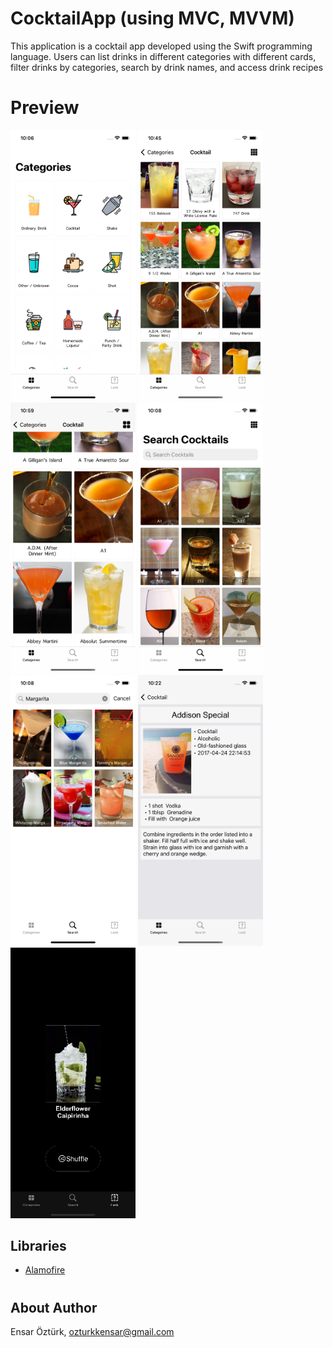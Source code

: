 # CocktailApp (using MVC, MVVM)
 This application is a cocktail app developed using the Swift programming language. Users can list drinks in different categories with different cards, filter drinks by categories, search by drink names, and access drink recipes

# Preview
<p float="left">
  <img src="https://github.com/EnsarOzturk/CocktailApp/blob/main/Screenshots/Categories.png" width="200" />
  <img src="https://github.com/EnsarOzturk/CocktailApp/blob/main/Screenshots/List.png" width="200" /> 
  <img src="https://github.com/EnsarOzturk/CocktailApp/blob/main/Screenshots/ListBig.png" width="200" /> 
  <img src="https://github.com/EnsarOzturk/CocktailApp/blob/main/Screenshots/Search.png" width="200"/>
  <img src="https://github.com/EnsarOzturk/CocktailApp/blob/main/Screenshots/Searching.png" width="200" />
  <img src="https://github.com/EnsarOzturk/CocktailApp/blob/main/Screenshots/Detail.png" width="200" />
  <img src="https://github.com/EnsarOzturk/CocktailApp/blob/main/Screenshots/Random.gif" width="200" />
</p>

## Libraries
- [Alamofire](https://github.com/Alamofire/Alamofire)

#

## About Author
Ensar Öztürk, [ozturkkensar@gmail.com](mailto:ozturkkensar@gmail.com)
